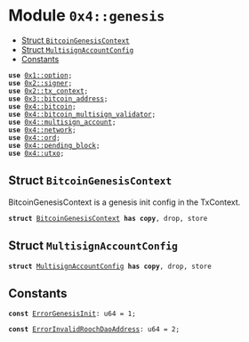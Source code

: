 
<a name="0x4_genesis"></a>

# Module `0x4::genesis`



-  [Struct `BitcoinGenesisContext`](#0x4_genesis_BitcoinGenesisContext)
-  [Struct `MultisignAccountConfig`](#0x4_genesis_MultisignAccountConfig)
-  [Constants](#@Constants_0)


<pre><code><b>use</b> <a href="">0x1::option</a>;
<b>use</b> <a href="">0x2::signer</a>;
<b>use</b> <a href="">0x2::tx_context</a>;
<b>use</b> <a href="">0x3::bitcoin_address</a>;
<b>use</b> <a href="bitcoin.md#0x4_bitcoin">0x4::bitcoin</a>;
<b>use</b> <a href="bitcoin_multisign_validator.md#0x4_bitcoin_multisign_validator">0x4::bitcoin_multisign_validator</a>;
<b>use</b> <a href="multisign_account.md#0x4_multisign_account">0x4::multisign_account</a>;
<b>use</b> <a href="network.md#0x4_network">0x4::network</a>;
<b>use</b> <a href="ord.md#0x4_ord">0x4::ord</a>;
<b>use</b> <a href="pending_block.md#0x4_pending_block">0x4::pending_block</a>;
<b>use</b> <a href="utxo.md#0x4_utxo">0x4::utxo</a>;
</code></pre>



<a name="0x4_genesis_BitcoinGenesisContext"></a>

## Struct `BitcoinGenesisContext`

BitcoinGenesisContext is a genesis init config in the TxContext.


<pre><code><b>struct</b> <a href="genesis.md#0x4_genesis_BitcoinGenesisContext">BitcoinGenesisContext</a> <b>has</b> <b>copy</b>, drop, store
</code></pre>



<a name="0x4_genesis_MultisignAccountConfig"></a>

## Struct `MultisignAccountConfig`



<pre><code><b>struct</b> <a href="genesis.md#0x4_genesis_MultisignAccountConfig">MultisignAccountConfig</a> <b>has</b> <b>copy</b>, drop, store
</code></pre>



<a name="@Constants_0"></a>

## Constants


<a name="0x4_genesis_ErrorGenesisInit"></a>



<pre><code><b>const</b> <a href="genesis.md#0x4_genesis_ErrorGenesisInit">ErrorGenesisInit</a>: u64 = 1;
</code></pre>



<a name="0x4_genesis_ErrorInvalidRoochDaoAddress"></a>



<pre><code><b>const</b> <a href="genesis.md#0x4_genesis_ErrorInvalidRoochDaoAddress">ErrorInvalidRoochDaoAddress</a>: u64 = 2;
</code></pre>
